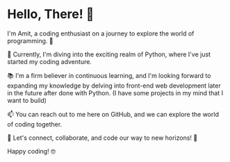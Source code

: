 # Hello, There! 👋

I'm Amit, a coding enthusiast on a journey to explore the world of programming. 🚀

🌱 Currently, I'm diving into the exciting realm of Python, where I've just started my coding adventure.

📚 I'm a firm believer in continuous learning, and I'm looking forward to expanding my knowledge by delving into front-end web development later in the future after done with Python.
(I have some projects in my mind that I want to build)

📫 You can reach out to me here on GitHub, and we can explore the world of coding together.

🌟 Let's connect, collaborate, and code our way to new horizons! 🚀

Happy coding! 🤓
